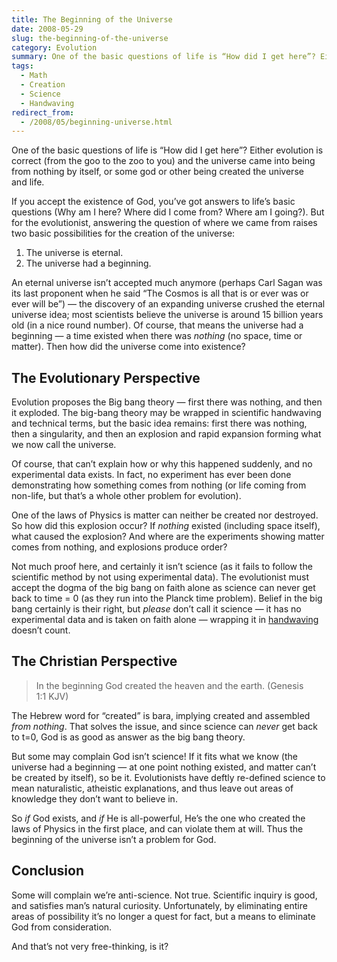 ```yaml
---
title: The Beginning of the Universe
date: 2008-05-29
slug: the-beginning-of-the-universe
category: Evolution
summary: One of the basic questions of life is “How did I get here”? Either evolution is correct (from the goo to the zoo to you) and the universe came into being from nothing by itself, or some god or other being created the universe and life.
tags: 
  - Math
  - Creation
  - Science
  - Handwaving
redirect_from:
  - /2008/05/beginning-universe.html
---
```




One of the basic questions of life is “How did I get here”? Either
evolution is correct (from the goo to the zoo to you) and the universe
came into being from nothing by itself, or some god or other being
created the universe and life.

If you accept the existence of God, you’ve got answers to life’s basic
questions (Why am I here? Where did I come from? Where am I going?). But
for the evolutionist, answering the question of where we came from
raises two basic possibilities for the creation of the universe:

1.  The universe is eternal.
2.  The universe had a beginning.

An eternal universe isn’t accepted much anymore (perhaps Carl Sagan was
its last proponent when he said “The Cosmos is all that is or ever was
or ever will be”) — the discovery of an expanding universe crushed the
eternal universe idea; most scientists believe the universe is around 15
billion years old (in a nice round number). Of course, that means the
universe had a beginning — a time existed when there was *nothing* (no
space, time or matter). Then how did the universe come into existence?


## The Evolutionary Perspective

Evolution proposes the Big bang theory — first there was nothing, and
then it exploded. The big-bang theory may be wrapped in scientific
handwaving and technical terms, but the basic idea remains: first there
was nothing, then a singularity, and then an explosion and rapid
expansion forming what we now call the universe.

Of course, that can’t explain how or why this happened suddenly, and no
experimental data exists. In fact, no experiment has ever been done
demonstrating how something comes from nothing (or life coming from
non-life, but that’s a whole other problem for evolution).

One of the laws of Physics is matter can neither be created nor
destroyed. So how did this explosion occur? If *nothing* existed
(including space itself), what caused the explosion? And where are the
experiments showing matter comes from nothing, and explosions
produce order?

Not much proof here, and certainly it isn’t science (as it fails to
follow the scientific method by not using experimental data). The
evolutionist must accept the dogma of the big bang on faith alone as
science can never get back to time = 0 (as they run into the Planck time
problem). Belief in the big bang certainly is their right, but *please*
don’t call it science — it has no experimental data and is taken on
faith alone — wrapping it in
[handwaving](http://www.answers.com/topic/handwaving) doesn’t count.


## The Christian Perspective


> In the beginning God created the heaven and the earth. (Genesis 1:1 KJV)

The Hebrew word for “created” is bara, implying created and assembled
*from nothing*. That solves the issue, and since science can *never* get
back to t=0, God is as good as answer as the big bang theory.

But some may complain God isn’t science! If it fits what we know (the
universe had a beginning — at one point nothing existed, and matter
can’t be created by itself), so be it. Evolutionists have deftly
re-defined science to mean naturalistic, atheistic explanations, and
thus leave out areas of knowledge they don’t want to believe in.

So *if* God exists, and *if* He is all-powerful, He’s the one who
created the laws of Physics in the first place, and can violate them at
will. Thus the beginning of the universe isn’t a problem for God.

## Conclusion

Some will complain we’re anti-science. Not true. Scientific inquiry is
good, and satisfies man’s natural curiosity. Unfortunately, by
eliminating entire areas of possibility it’s no longer a quest for fact,
but a means to eliminate God from consideration.

And that’s not very free-thinking, is it?
